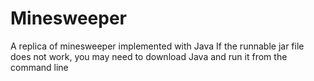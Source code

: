 # Minesweeper
A replica of minesweeper implemented with Java
If the runnable jar file does not work, you may need to download Java and run it from the command line
